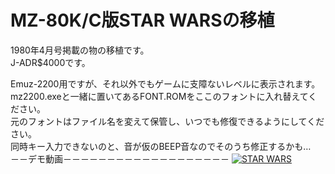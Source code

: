 # MZ-80K/C版STAR WARSの移植
1980年4月号掲載の物の移植です。  
J-ADR$4000です。 

Emuz-2200用ですが、それ以外でもゲームに支障ないレベルに表示されます。  
mz2200.exeと一緒に置いてあるFONT.ROMをここのフォントに入れ替えてください。  
元のフォントはファイル名を変えて保管し、いつでも修復できるようにしてください。  
同時キー入力できないのと、音が仮のBEEP音なのでそのうち修正するかも…  
－－デモ動画－－－－－－－－－－－－－－－－－－－
[![STAR WARS](https://img.youtube.com/vi/wtkpdxHZtW8/0.jpg)](https://www.youtube.com/watch?v=wtkpdxHZtW8)
